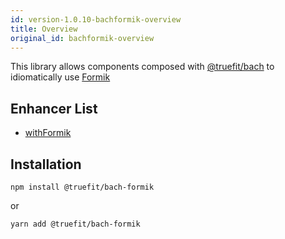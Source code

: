 ```yaml
---
id: version-1.0.10-bachformik-overview
title: Overview
original_id: bachformik-overview
---
```


This library allows components composed with [@truefit/bach](https://github.com/truefit/bach) to idiomatically use [Formik](https://jaredpalmer.com/formik/)

## Enhancer List

- [withFormik](/docs/bachformik-withformik)

## Installation

```
npm install @truefit/bach-formik
```

or

```
yarn add @truefit/bach-formik
```
